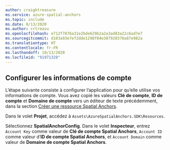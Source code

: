 ```yaml
---
author: craigktreasure
ms.service: azure-spatial-anchors
ms.topic: include
ms.date: 8/13/2020
ms.author: crtreasu
ms.openlocfilehash: e712f7876a31e2bde629b2a2a3ad83a22c6ad7e7
ms.sourcegitcommit: d103a93e7ef2dde1298f04e307920378a87e982a
ms.translationtype: HT
ms.contentlocale: fr-FR
ms.lasthandoff: 10/13/2020
ms.locfileid: "91971328"
---
```

## <a name="configure-the-account-information"></a>Configurer les informations de compte

L’étape suivante consiste à configurer l’application pour qu’elle utilise vos informations de compte. Vous avez copié les valeurs **Clé de compte**, **ID de compte** et **Domaine de compte** vers un éditeur de texte précédemment, dans la section [Créer une ressource Spatial Anchors](#create-a-spatial-anchors-resource).

Dans le volet **Projet**, accédez à `Assets\AzureSpatialAnchors.SDK\Resources`. 

Sélectionnez **SpatialAnchorConfig**. Dans le volet **Inspecteur**, entrez `Account Key` comme valeur de **Clé de compte Spatial Anchors**, `Account ID` comme valeur d’**ID de compte Spatial Anchors**, et `Account Domain` comme valeur de **Domaine de compte Spatial Anchors**.
